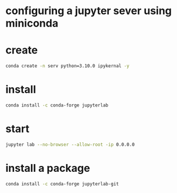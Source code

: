 # configuring a jupyter sever using miniconda

# create
```sh
conda create -n serv python=3.10.0 ipykernal -y
```
# install
```sh
conda install -c conda-forge jupyterlab
```
# start
```sh
jupyter lab --no-browser --allow-root -ip 0.0.0.0
```
# install a package
```sh
conda install -c conda-forge jupyterlab-git
```